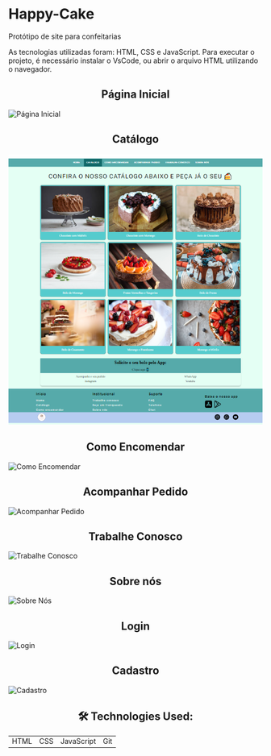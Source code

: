 # Happy-Cake
Protótipo de site para confeitarias

As tecnologias utilizadas foram: HTML, CSS e JavaScript. Para executar o projeto, é necessário instalar o VsCode, ou abrir o arquivo HTML utilizando o navegador.

<h2 align="center">Página Inicial</h2> 

![Página Inicial](./assets/printsPortf%C3%B3lio/pagInicial.PNG)

<h2 align="center">Catálogo</h2> 

![Catálogo](./assets/printsPortf%C3%B3lio/Cat%C3%A1logo.PNG)

<h2 align="center">Como Encomendar</h2> 

![Como Encomendar](./assets/printsPortf%C3%B3lio/comoEncomendar.PNG)

<h2 align="center">Acompanhar Pedido</h2> 

![Acompanhar Pedido](./assets/printsPortf%C3%B3lio/acompanharPedido.PNG)

<h2 align="center">Trabalhe Conosco</h2> 

![Trabalhe Conosco](./assets/printsPortf%C3%B3lio/trabalheConosco.PNG)

<h2 align="center">Sobre nós</h2> 

![Sobre Nós](./assets/printsPortf%C3%B3lio/aboutUs.PNG)

<h2 align="center">Login</h2> 

![Login](./assets/printsPortf%C3%B3lio/login.PNG)

<h2 align="center">Cadastro</h2> 

![Cadastro](./assets/printsPortf%C3%B3lio/cadastro.PNG)

<h2 align="center"> 🛠 Technologies Used: </h2>
<table align="center">
    <tr>
        <td>HTML</td>
        <td>CSS</td>
        <td>JavaScript</td>
        <td>Git</td>
    </tr>
<table>
